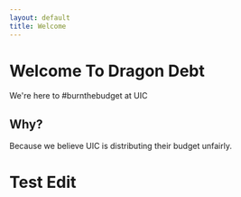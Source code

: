 ```yaml
---
layout: default
title: Welcome
---
```

# Welcome To Dragon Debt
We're here to #burnthebudget at UIC

## Why?

Because we believe UIC is distributing their budget unfairly.

# Test Edit